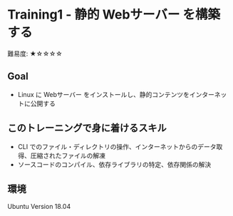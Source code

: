 # Training1 - 静的 Webサーバー を構築する
難易度: ★☆☆☆☆

## Goal
- Linux に Webサーバー をインストールし、静的コンテンツをインターネットに公開する

## このトレーニングで身に着けるスキル
- CLI でのファイル・ディレクトリの操作、インターネットからのデータ取得、圧縮されたファイルの解凍
- ソースコードのコンパイル、依存ライブラリの特定、依存関係の解決

## 環境
Ubuntu Version 18.04
